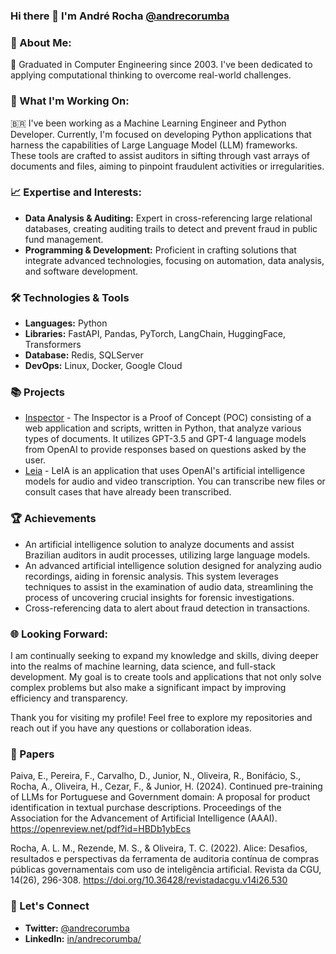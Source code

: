### Hi there 👋 I'm André Rocha [@andrecorumba](https://twitter.com/andrecorumba)

### 🌟 About Me:
🤖 Graduated in Computer Engineering since 2003. I've been dedicated to applying computational thinking to overcome real-world challenges. 

### 🚀 What I'm Working On:
🇧🇷 I've been working as a Machine Learning Engineer and Python Developer. Currently, I'm focused on developing Python applications that harness the capabilities of Large Language Model (LLM) frameworks. These tools are crafted to assist auditors in sifting through vast arrays of documents and files, aiming to pinpoint fraudulent activities or irregularities.

### 📈 Expertise and Interests:

- **Data Analysis & Auditing:** Expert in cross-referencing large relational databases, creating auditing trails to detect and prevent fraud in public fund management.
- **Programming & Development:** Proficient in crafting solutions that integrate advanced technologies, focusing on automation, data analysis, and software development.

### 🛠 Technologies & Tools
- **Languages:** Python
- **Libraries:** FastAPI, Pandas, PyTorch, LangChain, HuggingFace, Transformers
- **Database:** Redis, SQLServer
- **DevOps:** Linux, Docker, Google Cloud

### 📚 Projects
- [Inspector](https://github.com/andrecorumba/inspector) - The Inspector is a Proof of Concept (POC) consisting of a web application and scripts, written in Python, that analyze various types of documents. It utilizes GPT-3.5 and GPT-4 language models from OpenAI to provide responses based on questions asked by the user.
- [Leia](https://github.com/andrecorumba/leia) - LeIA is an application that uses OpenAI's artificial intelligence models for audio and video transcription. You can transcribe new files or consult cases that have already been transcribed.

### 🏆 Achievements
- An artificial intelligence solution to analyze documents and assist Brazilian auditors in audit processes, utilizing large language models.
- An advanced artificial intelligence solution designed for analyzing audio recordings, aiding in forensic analysis. This system leverages techniques to assist in the examination of audio data, streamlining the process of uncovering crucial insights for forensic investigations.
- Cross-referencing data to alert about fraud detection in transactions.

### 🌐 Looking Forward:

I am continually seeking to expand my knowledge and skills, diving deeper into the realms of machine learning, data science, and full-stack development. My goal is to create tools and applications that not only solve complex problems but also make a significant impact by improving efficiency and transparency.

Thank you for visiting my profile! Feel free to explore my repositories and reach out if you have any questions or collaboration ideas.

### 📄 Papers

Paiva, E., Pereira, F., Carvalho, D., Junior, N., Oliveira, R., Bonifácio, S., Rocha, A., Oliveira, H., Cezar, F., & Junior, H. (2024). Continued pre-training of LLMs for Portuguese and Government domain: A proposal for product identification in textual purchase descriptions. Proceedings of the Association for the Advancement of Artificial Intelligence (AAAI). https://openreview.net/pdf?id=HBDb1ybEcs

Rocha, A. L. M., Rezende, M. S., & Oliveira, T. C. (2022). Alice: Desafios, resultados e perspectivas da ferramenta de auditoria contínua de compras públicas governamentais com uso de inteligência artificial. Revista da CGU, 14(26), 296-308. https://doi.org/10.36428/revistadacgu.v14i26.530

### 💬 Let's Connect
- **Twitter:** [@andrecorumba](https://twitter.com/andrecorumba)
- **LinkedIn:**  [in/andrecorumba/](https://www.linkedin.com/in/andrecorumba/)
